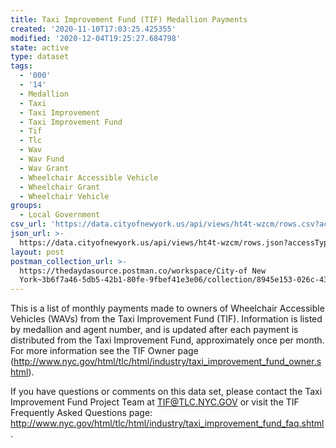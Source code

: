 ```yaml
---
title: Taxi Improvement Fund (TIF) Medallion Payments
created: '2020-11-10T17:03:25.425355'
modified: '2020-12-04T19:25:27.684798'
state: active
type: dataset
tags:
  - '000'
  - '14'
  - Medallion
  - Taxi
  - Taxi Improvement
  - Taxi Improvement Fund
  - Tif
  - Tlc
  - Wav
  - Wav Fund
  - Wav Grant
  - Wheelchair Accessible Vehicle
  - Wheelchair Grant
  - Wheelchair Vehicle
groups:
  - Local Government
csv_url: 'https://data.cityofnewyork.us/api/views/ht4t-wzcm/rows.csv?accessType=DOWNLOAD'
json_url: >-
  https://data.cityofnewyork.us/api/views/ht4t-wzcm/rows.json?accessType=DOWNLOAD
layout: post
postman_collection_url: >-
  https://thedaydasource.postman.co/workspace/City-of New
  York~3b6f7a46-5db5-42b1-80fe-9fbef41e3e06/collection/8945e153-026c-43da-8234-95e5742b0f7c
---
```

This is a list of monthly payments made to owners of Wheelchair Accessible Vehicles (WAVs) from the Taxi Improvement Fund (TIF). Information is listed by medallion and agent number, and is updated after each payment is distributed from the Taxi Improvement Fund, approximately once per month. For more information see the TIF Owner page (http://www.nyc.gov/html/tlc/html/industry/taxi_improvement_fund_owner.shtml).

If you have questions or comments on this data set, please contact the Taxi Improvement Fund Project Team at TIF@TLC.NYC.GOV or visit the TIF Frequently Asked Questions page: http://www.nyc.gov/html/tlc/html/industry/taxi_improvement_fund_faq.shtml.
